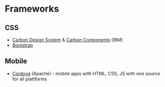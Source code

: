 # Frameworks 

## CSS

- [Carbon Design System](https://www.carbondesignsystem.com/) & [Carbon Components](https://the-carbon-components.netlify.com/) (IBM)
- [Bootstrap](https://getbootstrap.com/)

## Mobile

- [Cordova](https://cordova.apache.org/) (Apache) - mobile apps with HTML, CSS, JS with one source for all plattforms
